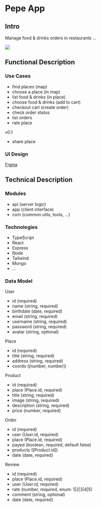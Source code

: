 # Pepe App

## Intro

Manage food & drinks orders in restaurants ...

![](https://media.giphy.com/media/v1.Y2lkPTc5MGI3NjExYTkydXNpY2c4cnIxdTNjczUxMTgxN3prb3QwampmeHV4M3Zianp5NSZlcD12MV9naWZzX3NlYXJjaCZjdD1n/9VvburUVlHpuvOQ7ph/giphy.gif)

## Functional Description

### Use Cases

- find places (map)
- choose a place (in map)
- list food & drinks (in place)
- choose food & drinks (add to cart)
- checkout cart (create order)
- check order status
- list orders
- rate place

v0.1
- share place

### UI Design

[Figma](https://www.figma.com/file/cw8K38zpv36iQkjQA5fVXC/App?type=design&node-id=0-1&mode=design&t=RHFOp1rBhBeRDwEs-0)

## Technical Description

### Modules

- api (server logic)
- app (client interface)
- com (common utils, tools, ...)

### Technologies

- TypeScript
- React
- Express
- Node
- Tailwind
- Mongo
- ...

### Data Model

User
- id (required)
- name (string, required)
- birthdate (date, required)
- email (string, required)
- username (string, required)
- password (string, required)
- avatar (string, optional)

Place
- id (required)
- title (string, required)
- address (string, required)
- coords ([number, number])

Product
- id (required)
- place (Place.id, required)
- title (string, required)
- image (string, required)
- description (string, required)
- price (number, required)

Order
- id (required)
- user (User.id, required)
- place (Place.id, required)
- payed (boolean, required, default false)
- products ([Product.id])
- date (date, required)

Review
- id (required)
- place (Place.id, required)
- user (User.id, required)
- rate (number, required, enum: 1|2|3|4|5)
- comment (string, optional)
- date (date, required)

